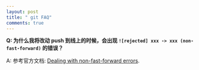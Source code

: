 ```yaml
---
layout: post
title: " git FAQ"
comments: true
---
```

**Q: 为什么我将改动 push 到线上的时候，会出现 `![rejected] xxx -> xxx (non-fast-forward)` 的错误？**

A: 参考官方文档: [Dealing with non-fast-forward errors](https://help.github.com/articles/dealing-with-non-fast-forward-errors/).
